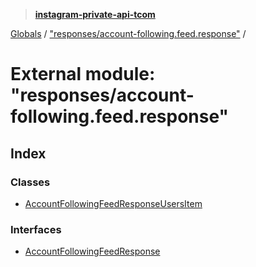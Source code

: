 > **[instagram-private-api-tcom](../README.md)**

[Globals](../README.md) / ["responses/account-following.feed.response"](_responses_account_following_feed_response_.md) /

# External module: "responses/account-following.feed.response"

## Index

### Classes

* [AccountFollowingFeedResponseUsersItem](../classes/_responses_account_following_feed_response_.accountfollowingfeedresponseusersitem.md)

### Interfaces

* [AccountFollowingFeedResponse](../interfaces/_responses_account_following_feed_response_.accountfollowingfeedresponse.md)